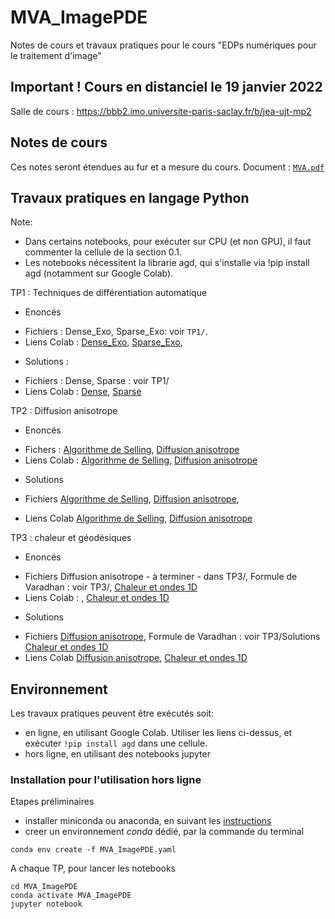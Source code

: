 # MVA_ImagePDE

Notes de cours et travaux pratiques pour le cours "EDPs numériques pour le traitement d'image"

## Important ! Cours en distanciel le 19 janvier 2022

Salle de cours : https://bbb2.imo.universite-paris-saclay.fr/b/jea-ujt-mp2

<!---
## Liens

Salle de cours : https://bbb2.imo.universite-paris-saclay.fr/b/jea-fhp-zcj

Ce dépôt : https://github.com/Mirebeau/MVA_ImagePDE
--->

## Notes de cours

Ces notes seront étendues au fur et a mesure du cours.
Document : [`MVA.pdf`](MVA.pdf)

## Travaux pratiques en langage Python

Note:
 - Dans certains notebooks, pour exécuter sur CPU (et non GPU), il faut commenter la cellule de la section 0.1.
 - Les notebooks nécessitent la librarie agd, qui s'installe via !pip install agd (notamment sur Google Colab).

<!---
	Générer un lien Colab
	https://colab.research.google.com/notebook#fileId= (insérer identifiant) &offline=true&sandboxMode=true
--->

TP1 : Techniques de différentiation automatique
* Enoncés  
 - Fichiers : Dense_Exo, Sparse_Exo: voir `TP1/`.
 - Liens Colab :
  [Dense_Exo](https://colab.research.google.com/notebook#fileId=1tqdZvmZFA_1lg6gj6q0U5l-Ez7qIeWo8&offline=true&sandboxMode=true),
  [Sparse_Exo](https://colab.research.google.com/notebook#fileId=1ohjV4fXNs5NcrUS3XeFtIHOGYBx8GCMM&offline=true&sandboxMode=true),

* Solutions :
 - Fichiers : Dense, Sparse : voir TP1/
 - Liens Colab :
  [Dense](https://colab.research.google.com/notebook#fileId=1cF26zZz8LAbrL7gbbWEtyYdBtlTSBwVL&offline=true&sandboxMode=true),
  [Sparse](https://colab.research.google.com/notebook#fileId=1tifdb1jjVJP9TCUpVWYghiXgOEhbAaHI&offline=true&sandboxMode=true)

TP2 : Diffusion anisotrope

* Enoncés
 - Fichers :
 [Algorithme de Selling](https://drive.google.com/file/d/1adPejCBWfUmBnn8A_3XaW0W_PuAZI9MU/view?usp=sharing),
 [Diffusion anisotrope](https://drive.google.com/file/d/1CY3v6gyhRVgPbsuzwfgt-kGfXzEMZWWL/view?usp=sharing)
 - Liens Colab :
 [Algorithme de Selling](https://colab.research.google.com/notebook#fileId=1adPejCBWfUmBnn8A_3XaW0W_PuAZI9MU&offline=true&sandboxMode=true),
 [Diffusion anisotrope](https://colab.research.google.com/notebook#fileId=1CY3v6gyhRVgPbsuzwfgt-kGfXzEMZWWL&offline=true&sandboxMode=true)

* Solutions
 - Fichiers
 [Algorithme de Selling](https://drive.google.com/open?id=1dMHXDYJoQBI_EtvQTcR15pbJaiP03S0p),
 [Diffusion anisotrope](https://drive.google.com/open?id=1u6_XthpxwycWYIusJoP26x37n2Fvbevh),

 - Liens Colab
 [Algorithme de Selling](https://colab.research.google.com/notebook#fileId=1dMHXDYJoQBI_EtvQTcR15pbJaiP03S0p&offline=true&sandboxMode=true),
 [Diffusion anisotrope](https://colab.research.google.com/notebook#fileId=1u6_XthpxwycWYIusJoP26x37n2Fvbevh&offline=true&sandboxMode=true)


TP3 : chaleur et géodésiques

* Enoncés
 - Fichiers
 Diffusion anisotrope - à terminer - dans TP3/,
 Formule de Varadhan : voir TP3/,
 [Chaleur et ondes 1D](https://drive.google.com/file/d/10s3kP6pAzZTf0DspG3M5j-Pfmu5M6wKc/view?usp=sharing)
 - Liens Colab :
 ,
 [Chaleur et ondes 1D](https://colab.research.google.com/notebook#fileId=10s3kP6pAzZTf0DspG3M5j-Pfmu5M6wKc&offline=true&sandboxMode=true)

* Solutions
 - Fichiers
  [Diffusion anisotrope](https://drive.google.com/open?id=1u6_XthpxwycWYIusJoP26x37n2Fvbevh),
  Formule de Varadhan : voir TP3/Solutions
  [Chaleur et ondes 1D](https://drive.google.com/open?id=12fuUVP1BHfJhWOupAL4wLADSf9VYPyjM)
 - Liens Colab
 [Diffusion anisotrope](https://colab.research.google.com/notebook#fileId=1u6_XthpxwycWYIusJoP26x37n2Fvbevh&offline=true&sandboxMode=true),
 [Chaleur et ondes 1D](https://colab.research.google.com/notebook#fileId=12fuUVP1BHfJhWOupAL4wLADSf9VYPyjM&offline=true&sandboxMode=true)

<!---


TP4 : transport optimal entropique

* Enoncés
- Fichiers
 Formule de Varadhan - à terminer - dans TP4/
 [transport entropique](https://www.dropbox.com/s/xiwt6y76vkf0ypr/Sinkhorn_Exo.ipynb?dl=0)

* Solutions
 [transport entropique](https://www.dropbox.com/s/a150x3ib3zd3gx4/Sinkhorn.ipynb?dl=0)

TP5 : Résolution numérique de l'équation eikonale
* Enoncés
[Eikonal GPU](https://colab.research.google.com/notebook#fileId=182TnSY0Glaabm-LLuoooScIVQNIcuT4n&offline=true&sandboxMode=true).
* Solutions
[Eikonal GPU](https://colab.research.google.com/notebook#fileId=1Y7mJ3SdD3GRm0QCtV1bRgHShzBzeLk-j&offline=true&sandboxMode=true),

TP6 : Applications de l'équation eikonale
* Enoncés [Tubular structure segmentation](https://www.dropbox.com/s/a5l4vh7ngk19mar/Tubular_Exo.ipynb?dl=0),
[Curvature penalization](https://www.dropbox.com/s/z006km415quurrx/DeviationHorizontality_Exo.ipynb?dl=0).
* Solutions [Tubular structure segmentation](https://www.dropbox.com/s/dtzc3q2vjazyocc/Tubular.ipynb?dl=0),
[Curvature penalization](https://www.dropbox.com/s/xt7stg05oqcnwk4/DeviationHorizontality.ipynb?dl=0).

* Enoncés, version Colab.
[Tubular structure segmentation](https://colab.research.google.com/1pLHYt0UocFeHbjOp5SkS7NvB6XT2ALgx&offline=true&sandboxMode=true),
[Curvature penalization](https://colab.research.google.com/notebook#fileId=1m1362Cskq8PVUbOZqMiUcYgez9IZHXqG&offline=true&sandboxMode=true).

* Solutions, version Colab.
[Tubular structure segmentation](https://colab.research.google.com/1AMLRDrNQVXLnOdsracx4ZSwPR7bgi3J9&offline=true&sandboxMode=true),
[Curvature penalization](https://colab.research.google.com/notebook#1x309yEmht-G8sy9dxJN2LGeOE4INdnmW&offline=true&sandboxMode=true).

TP7 : Chemins optimaux avec pénalisation de la courbure
* Enoncés.
Terminer DeviationHorizontality_Exo_DemiFait dans le sous-dossier TP7.
Si le temps le permet, autres exemples d'utilisation des schémas monotones:
[Schema monotone (équation de Pucci)](https://www.dropbox.com/s/i80w95ozagihych/nonlinearmonotonesecond2d_exo.ipynb),
[Schémas monotones 1D](https://www.dropbox.com/s/nakbw8pgfcl7uqs/MonotoneSchemes1D_Exo.ipynb?dl=0).
* Solutions
[Schema monotone (équation de Pucci)](https://www.dropbox.com/s/ta2g5it36yapyc1/nonlinearmonotonesecond2d.ipynb?dl=0),
[Schémas monotones 1D](https://www.dropbox.com/s/xhbozst3le6qaqo/MonotoneSchemes1D.ipynb?dl=0).

--->

## Environnement

Les travaux pratiques peuvent être exécutés soit:
- en ligne, en utilisant Google Colab. Utiliser les liens ci-dessus, et exécuter `!pip install agd` dans une cellule.
- hors ligne, en utilisant des notebooks jupyter

### Installation pour l'utilisation hors ligne

Etapes préliminaires
- installer miniconda ou anaconda, en suivant les [instructions](https://docs.conda.io/projects/conda/en/latest/user-guide/install/)
- creer un environnement *conda* dédié, par la commande du terminal
```
conda env create -f MVA_ImagePDE.yaml
```

A chaque TP, pour lancer les notebooks
```
cd MVA_ImagePDE
conda activate MVA_ImagePDE
jupyter notebook
```

